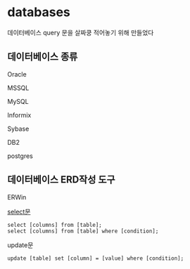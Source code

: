 # databases

데이터베이스 query 문을 살짜쿵 적어놓기 위해 만들었다

## 데이터베이스 종류

Oracle

MSSQL

MySQL

Informix

Sybase

DB2

postgres

## 데이터베이스 ERD작성 도구

ERWin

[select문][select]

    select [columns] from [table];
    select [columns] from [table] where [condition];
    
    
update문

    update [table] set [column] = [value] where [condition];



[select]:https://github.com/bigstones/databases/blob/main/select.sql
